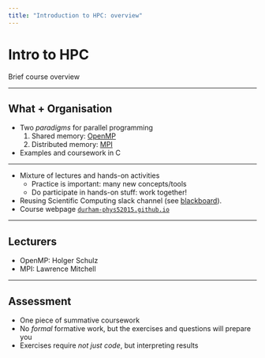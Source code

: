 ```yaml
---
title: "Introduction to HPC: overview"
---
```



# Intro to HPC

<div class="center">

Brief course overview

</div>

------

## What + Organisation

- Two _paradigms_ for parallel programming
  1. Shared memory: [OpenMP](https://www.openmp.org)
  2. Distributed memory: [MPI](https://www.mpi-forum.org)
- Examples and coursework in C

------

- Mixture of lectures and hands-on activities
  - Practice is important: many new concepts/tools
  - Do participate in hands-on stuff: work together!
- Reusing Scientific Computing slack channel (see
  [blackboard](https://blackboard.durham.ac.uk/ultra/courses/_5721_1/outline)).
- Course webpage [`durham-phys52015.github.io`](https://durham-phys52015.github.io)

------

## Lecturers

- OpenMP: Holger Schulz
- MPI: Lawrence Mitchell


------

## Assessment

- One piece of summative coursework
- No _formal_ formative work, but the exercises and questions will
  prepare you
- Exercises require _not just code_, but interpreting results
